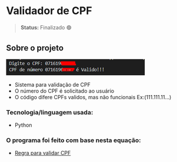 # Validador de CPF
> **Status:** Finalizado 🟢

## Sobre o projeto
![Screenshot](https://github.com/lucasbene86/ValidadorCPF/blob/main/Screenshot.png)

 - Sistema para validação de CPF
 - O número do CPF é solicitado ao usuário
 - O código difere CPFs validos, mas não funcionais Ex:(111.111.11...)
### Tecnologia/linguagem usada:
 - Python
### O programa foi feito com base nesta equação:
 - [Regra para validar CPF](https://campuscode.com.br/conteudos/o-calculo-do-digito-verificador-do-cpf-e-do-cnpj)
